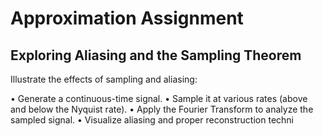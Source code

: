 # Approximation Assignment

## Exploring Aliasing and the Sampling Theorem
Illustrate the effects of sampling and aliasing:

• Generate a continuous-time signal.
• Sample it at various rates (above and below the Nyquist rate).
• Apply the Fourier Transform to analyze the sampled signal.
• Visualize aliasing and proper reconstruction techni